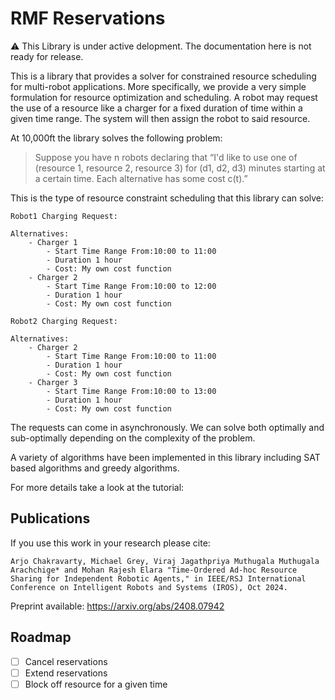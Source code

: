 # RMF Reservations

:warning: This Library is under active delopment. The documentation here is not ready for release.

This is a library that provides a solver for constrained resource scheduling for multi-robot applications. More specifically,
we provide a very simple formulation for resource optimization and scheduling. A robot may request the use of a
resource like a charger for a fixed duration of time within a given time range. The system will then assign the robot
to said resource.

At 10,000ft the library solves the following problem:

> Suppose you have n robots declaring that “I'd like to use one of (resource 1, resource 2, resource 3) for (d1, d2, d3) minutes starting at a certain time. Each alternative has some cost c(t).”

This is the type of resource constraint scheduling that this library can solve:
```
Robot1 Charging Request:

Alternatives:
    - Charger 1
        - Start Time Range From:10:00 to 11:00
        - Duration 1 hour
        - Cost: My own cost function
    - Charger 2
        - Start Time Range From:10:00 to 12:00
        - Duration 1 hour
        - Cost: My own cost function

Robot2 Charging Request:

Alternatives:
    - Charger 2
        - Start Time Range From:10:00 to 11:00
        - Duration 1 hour
        - Cost: My own cost function
    - Charger 3
        - Start Time Range From:10:00 to 13:00
        - Duration 1 hour
        - Cost: My own cost function
```

The requests can come in asynchronously. We can solve both optimally and sub-optimally depending on the complexity of the problem.

A variety of algorithms have been implemented in this library including SAT based algorithms and greedy algorithms.

For more details take a look at the tutorial:


## Publications

If you use this work in your research please cite:

```
Arjo Chakravarty, Michael Grey, Viraj Jagathpriya Muthugala Muthugala Arachchige* and Mohan Rajesh Elara "Time-Ordered Ad-hoc Resource Sharing for Independent Robotic Agents," in IEEE/RSJ International Conference on Intelligent Robots and Systems (IROS), Oct 2024.
```
Preprint available: https://arxiv.org/abs/2408.07942
## Roadmap

* [ ] Cancel reservations
* [ ] Extend reservations
* [ ] Block off resource for a given time
